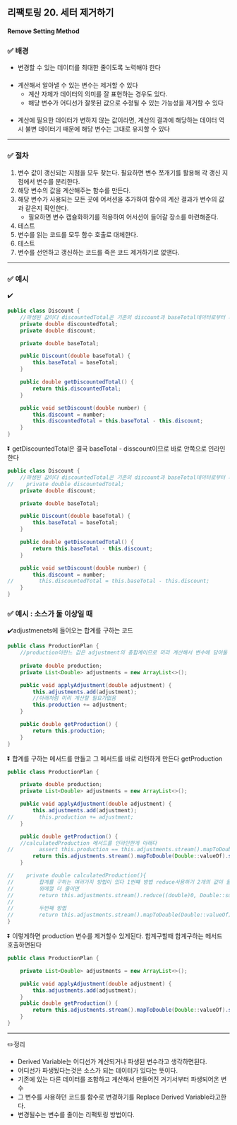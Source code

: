 ## 리팩토링 20. 세터 제거하기 
#### Remove Setting Method

### ✅ 배경

- 변경할 수 있는 데이터를 최대한 줄이도록 노력해야 한다
####
- 계산해서 알아낼 수 있는 변수는 제거할 수 있다
  - 계산 자체가 데이터의 의미를 잘 표현하는 경우도 있다.
  - 해당 변수가 어디선가 잘못된 값으로 수정될 수 있는 가능성을 제거할 수 있다
####
- 계산에 필요한 데이터가 변하지 않는 값이라면, 계산의 결과에 해당하는 데이터 역시 불변
  데이터기 때문에 해당 변수는 그대로 유지할 수 있다
---
### ✅ 절차
1. 변수 값이 갱신되는 지점을 모두 찾는다. 필요하면 변수 쪼개기를 활용해 각 갱신 지점에서 변수를 분리한다.
2. 해당 변수의 값을 계산해주는 함수를 만든다.
3. 해당 변수가 사용되는 모든 곳에 어서션을 추가하여 함수의 계산 결과가 변수의 값과 같은지 확인한다.
   - 필요하면 변수 캡슐화하기를 적용하여 어서션이 들어갈 장소를 마련해준다.
4. 테스트
5. 변수를 읽는 코드를 모두 함수 호출로 대체한다.
6. 테스트
7. 변수를 선언하고 갱신하는 코드를 죽은 코드 제거하기로 없앤다.
---
### ✅ 예시
✔️
```java
public class Discount {
    //파생된 값이다 discountedTotal은 기존의 discount과 baseTotal데이터로부터 계산되어온 값
    private double discountedTotal;
    private double discount;

    private double baseTotal;

    public Discount(double baseTotal) {
        this.baseTotal = baseTotal;
    }

    public double getDiscountedTotal() {
        return this.discountedTotal;
    }

    public void setDiscount(double number) {
        this.discount = number;
        this.discountedTotal = this.baseTotal - this.discount;
    }
}

```
⏬ getDiscountedTotal은 결국 baseTotal - disscount이므로 바로 안쪽으로 인라인한다
```java
public class Discount {
    //파생된 값이다 discountedTotal은 기존의 discount과 baseTotal데이터로부터 계산되어온 값
//    private double discountedTotal;
    private double discount;

    private double baseTotal;

    public Discount(double baseTotal) {
        this.baseTotal = baseTotal;
    }

    public double getDiscountedTotal() {
        return this.baseTotal - this.discount;
    }

    public void setDiscount(double number) {
        this.discount = number;
//        this.discountedTotal = this.baseTotal - this.discount;
    }
}

```
### ✅ 예시 : 소스가 둘 이상일 때
✔️adjustmenets에 들어오는 합계를 구하는 코드
```java
public class ProductionPlan {
    //production이란느 값은 adjustment의 총합계이므로 미리 계산해서 변수에 담아둘 필요가없어서 derived variable이다
    
    private double production;
    private List<Double> adjustments = new ArrayList<>();

    public void applyAdjustment(double adjustment) {
        this.adjustments.add(adjustment);
        //아래처럼 미리 계산할 필요가없음
        this.production += adjustment;
    }

    public double getProduction() {
        return this.production;
    }
}
```
⏬ 합계를 구하는 메서드를 만들고 그 메서드를 바로 리턴하게 만든다 getProduction
```java
public class ProductionPlan {

    private double production;
    private List<Double> adjustments = new ArrayList<>();

    public void applyAdjustment(double adjustment) {
        this.adjustments.add(adjustment);
//        this.production += adjustment;
    }

    public double getProduction() {
    //calculatedProduction 메서드를 인라인한게 아래다
//        assert this.production == this.adjustments.stream().mapToDouble(Double::valueOf).sum();
        return this.adjustments.stream().mapToDouble(Double::valueOf).sum();
    }

//    private double calculatedProduction(){
//        합계를 구하는 여러가지 방법이 있다 1번쨰 방법 reduce사용하기 2개의 값이 들어가서 하나의 값으로 0은 초기값이다.
//        위에껄 더 줄이면
//        return this.adjustments.stream().reduce((double)0, Double::sum);
//
//        두번째 방법
//        return this.adjustments.stream().mapToDouble(Double::valueOf).sum();
}

```
⏬ 이렇게하면 production 변수를 제거할수 있게된다. 합계구할때 합계구하는 메서드 호출하면된다
```java
public class ProductionPlan {

    private List<Double> adjustments = new ArrayList<>();

    public void applyAdjustment(double adjustment) {
        this.adjustments.add(adjustment);
    }
    public double getProduction() {
        return this.adjustments.stream().mapToDouble(Double::valueOf).sum();
    }
}
```
---
✏️정리
- Derived Variable는 어디선가 계산되거나 파생된 변수라고 생각하면된다.
- 어디선가 파생됬다는것은 소스가 되는 데이터가 있다는 뜻이다.
- 기존에 있는 다른 데이터를 조합하고 계산해서 만들어진 거기서부터 파생되어온 변수
- 그 변수를 사용하던 코드를 함수로 변경하기를 Replace Derived Variable라고한다.
- 변경될수는 변수를 줄이는 리팩토링 방법이다.